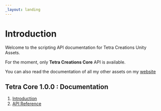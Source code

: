 ```yaml
---
_layout: landing
---
```


# Introduction #

Welcome to the scripting API documentation for Tetra Creations Unity Assets.

For the moment, only **Tetra Creations Core** API is available.

You can also read the documentation of all my other assets on my [website](https://tetra-creations.gitbook.io/tetra-creations)

## Tetra Core 1.0.0 : Documentation ##

1. [Introduction](docs/introduction.md)
2. [API Reference](/api/TetraCreations.Core.html)
